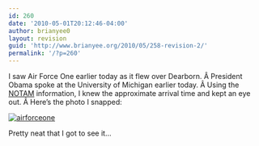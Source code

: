 ```yaml
---
id: 260
date: '2010-05-01T20:12:46-04:00'
author: brianyee0
layout: revision
guid: 'http://www.brianyee.org/2010/05/258-revision-2/'
permalink: '/?p=260'
---
```


I saw Air Force One earlier today as it flew over Dearborn. Â President Obama spoke at the University of Michigan earlier today. Â Using the [NOTAM](http://en.wikipedia.org/wiki/NOTAM) information, I knew the approximate arrival time and kept an eye out. Â Here’s the photo I snapped:

[![](https://i0.wp.com/www.brianyee.org/wp-content/uploads/2010/05/airforceone.jpg?resize=400%2C234 "airforceone")](https://i0.wp.com/www.brianyee.org/wp-content/uploads/2010/05/airforceone.jpg)

Pretty neat that I got to see it…